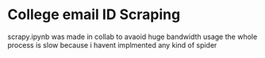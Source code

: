# College email ID Scraping
scrapy.ipynb was made in collab to avaoid huge bandwidth usage
the whole process is slow because i havent implmented any kind of spider
